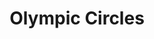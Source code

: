 --- 
title: "Olympic Circles"
publishdate: "2019-1-23T16:48:46+02:00"
src: "https://365manga.net/manga/olympic-circles"
image: "https://data.365manga.net/images/thumbnails/32421-olympic-circles.jpg"
description: " Demetrios, a timid and kind vase painter in Ancient Greece, who dislikes sports and competitions, is one day forced to come up with a game to compete with the mayor of the neighboring town, in order to save his village. While hiding inside a large vase outside his workshop, lightning strikes the vase Demetrios is in, transferring him to Tokyo, Japan, during the 1964 Summer Olympics."
---
